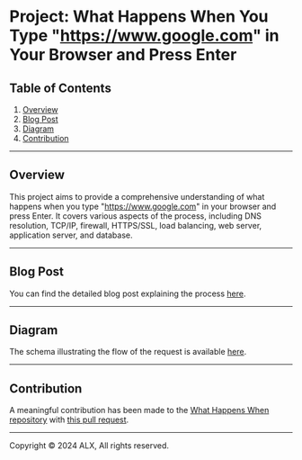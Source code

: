 # Project: What Happens When You Type "https://www.google.com" in Your Browser and Press Enter

## Table of Contents

1. [Overview](#overview)
2. [Blog Post](#blog-post)
3. [Diagram](#diagram)
4. [Contribution](#contribution)

---

## Overview

This project aims to provide a comprehensive understanding of what happens when you type "https://www.google.com" in your browser and press Enter. It covers various aspects of the process, including DNS resolution, TCP/IP, firewall, HTTPS/SSL, load balancing, web server, application server, and database.

---

## Blog Post

You can find the detailed blog post explaining the process [here](https://www.linkedin.com/pulse/what-happens-when-you-type-httpswwwgooglecom-your-browser-onyango-zh9cf).

---

## Diagram

The schema illustrating the flow of the request is available [here](https://www.linkedin.com/pulse/what-happens-when-you-type-httpswwwgooglecom-your-browser-onyango-zh9cf/?trackingId=irr%2FiDXgwsHd3z15UmxJnQ%3D%3D).

---

## Contribution

A meaningful contribution has been made to the [What Happens When repository](https://github.com/alex/what-happens-when) with [this pull request](https://github.com/alex/what-happens-when/compare/master...waltertaya:what-happens-when:master).

---

Copyright © 2024 ALX, All rights reserved.
